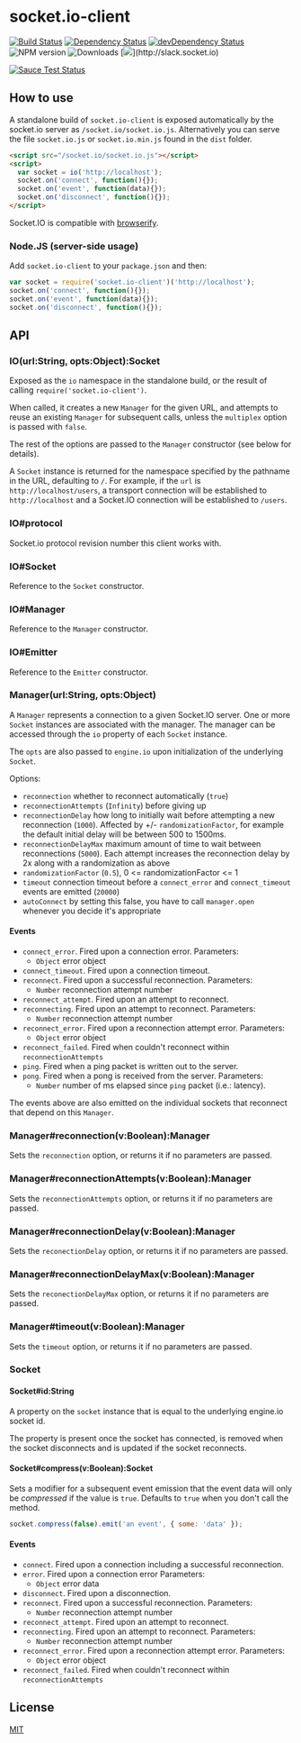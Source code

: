 
# socket.io-client

[![Build Status](https://secure.travis-ci.org/socketio/socket.io-client.svg?branch=master)](http://travis-ci.org/socketio/socket.io-client)
[![Dependency Status](https://david-dm.org/socketio/socket.io-client.svg)](https://david-dm.org/socketio/socket.io-client)
[![devDependency Status](https://david-dm.org/socketio/socket.io-client/dev-status.svg)](https://david-dm.org/socketio/socket.io-client#info=devDependencies)
![NPM version](https://badge.fury.io/js/socket.io-client.svg)
![Downloads](http://img.shields.io/npm/dm/socket.io-client.svg?style=flat)
[![](http://slack.socket.io/badge.svg?)](http://slack.socket.io)

[![Sauce Test Status](https://saucelabs.com/browser-matrix/socket.svg)](https://saucelabs.com/u/socket)

## How to use

A standalone build of `socket.io-client` is exposed automatically by the
socket.io server as `/socket.io/socket.io.js`. Alternatively you can
serve the file `socket.io.js` or `socket.io.min.js` found in the `dist` folder.

```html
<script src="/socket.io/socket.io.js"></script>
<script>
  var socket = io('http://localhost');
  socket.on('connect', function(){});
  socket.on('event', function(data){});
  socket.on('disconnect', function(){});
</script>
```

Socket.IO is compatible with [browserify](http://browserify.org/).

### Node.JS (server-side usage)

  Add `socket.io-client` to your `package.json` and then:

  ```js
  var socket = require('socket.io-client')('http://localhost');
  socket.on('connect', function(){});
  socket.on('event', function(data){});
  socket.on('disconnect', function(){});
  ```

## API

### IO(url:String, opts:Object):Socket

  Exposed as the `io` namespace in the standalone build, or the result
  of calling `require('socket.io-client')`.

  When called, it creates a new `Manager` for the given URL, and attempts
  to reuse an existing `Manager` for subsequent calls, unless the
  `multiplex` option is passed with `false`.

  The rest of the options are passed to the `Manager` constructor (see below
  for details).

  A `Socket` instance is returned for the namespace specified by the
  pathname in the URL, defaulting to `/`. For example, if the `url` is
  `http://localhost/users`, a transport connection will be established to
  `http://localhost` and a Socket.IO connection will be established to
  `/users`.

### IO#protocol

  Socket.io protocol revision number this client works with.

### IO#Socket

  Reference to the `Socket` constructor.

### IO#Manager

  Reference to the `Manager` constructor.

### IO#Emitter

  Reference to the `Emitter` constructor.

### Manager(url:String, opts:Object)

  A `Manager` represents a connection to a given Socket.IO server. One or
  more `Socket` instances are associated with the manager. The manager
  can be accessed through the `io` property of each `Socket` instance.

  The `opts` are also passed to `engine.io` upon initialization of the
  underlying `Socket`.

  Options:
  - `reconnection` whether to reconnect automatically (`true`)
  - `reconnectionAttempts` (`Infinity`) before giving up
  - `reconnectionDelay` how long to initially wait before attempting a new
    reconnection (`1000`). Affected by +/- `randomizationFactor`,
    for example the default initial delay will be between 500 to 1500ms.
  - `reconnectionDelayMax` maximum amount of time to wait between
    reconnections (`5000`). Each attempt increases the reconnection delay by 2x
    along with a randomization as above
  - `randomizationFactor` (`0.5`), 0 <= randomizationFactor <= 1
  - `timeout` connection timeout before a `connect_error`
    and `connect_timeout` events are emitted (`20000`)
  - `autoConnect` by setting this false, you have to call `manager.open`
    whenever you decide it's appropriate

#### Events

  - `connect_error`. Fired upon a connection error.
    Parameters:
      - `Object` error object
  - `connect_timeout`. Fired upon a connection timeout.
  - `reconnect`. Fired upon a successful reconnection.
    Parameters:
      - `Number` reconnection attempt number
  - `reconnect_attempt`. Fired upon an attempt to reconnect.
  - `reconnecting`. Fired upon an attempt to reconnect.
    Parameters:
      - `Number` reconnection attempt number
  - `reconnect_error`. Fired upon a reconnection attempt error.
    Parameters:
      - `Object` error object
  - `reconnect_failed`. Fired when couldn't reconnect within `reconnectionAttempts`
  - `ping`. Fired when a ping packet is written out to the server.
  - `pong`. Fired when a pong is received from the server.
    Parameters:
      - `Number` number of ms elapsed since `ping` packet (i.e.: latency).

The events above are also emitted on the individual sockets that
reconnect that depend on this `Manager`.

### Manager#reconnection(v:Boolean):Manager

  Sets the `reconnection` option, or returns it if no parameters
  are passed.

### Manager#reconnectionAttempts(v:Boolean):Manager

  Sets the `reconnectionAttempts` option, or returns it if no parameters
  are passed.

### Manager#reconnectionDelay(v:Boolean):Manager

  Sets the `reconectionDelay` option, or returns it if no parameters
  are passed.

### Manager#reconnectionDelayMax(v:Boolean):Manager

  Sets the `reconectionDelayMax` option, or returns it if no parameters
  are passed.

### Manager#timeout(v:Boolean):Manager

  Sets the `timeout` option, or returns it if no parameters
  are passed.

### Socket

#### Socket#id:String

A property on the `socket` instance that is equal to the underlying engine.io socket id.

The property is present once the socket has connected, is removed when the socket disconnects and is updated if the socket reconnects.

#### Socket#compress(v:Boolean):Socket

  Sets a modifier for a subsequent event emission that the event data will
  only be _compressed_ if the value is `true`. Defaults to `true` when you don't call the method.

  ```js
  socket.compress(false).emit('an event', { some: 'data' });
  ```

#### Events

  - `connect`. Fired upon a connection including a successful reconnection.
  - `error`. Fired upon a connection error
    Parameters:
      - `Object` error data
  - `disconnect`. Fired upon a disconnection.
  - `reconnect`. Fired upon a successful reconnection.
    Parameters:
      - `Number` reconnection attempt number
  - `reconnect_attempt`. Fired upon an attempt to reconnect.
  - `reconnecting`. Fired upon an attempt to reconnect.
    Parameters:
      - `Number` reconnection attempt number
  - `reconnect_error`. Fired upon a reconnection attempt error.
    Parameters:
      - `Object` error object
  - `reconnect_failed`. Fired when couldn't reconnect within `reconnectionAttempts`

## License

[MIT](/LICENSE)
